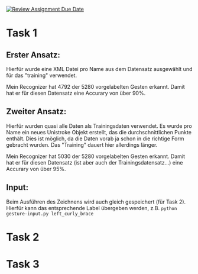 [![Review Assignment Due Date](https://classroom.github.com/assets/deadline-readme-button-22041afd0340ce965d47ae6ef1cefeee28c7c493a6346c4f15d667ab976d596c.svg)](https://classroom.github.com/a/b5LOHcJJ)


# Task 1

## Erster Ansatz:

Hierfür wurde eine XML Datei pro Name aus dem Datensatz ausgewählt und für das "training" verwendet.

Mein Recognizer hat 4792 der 5280 vorgelabelten Gesten erkannt. Damit hat er für diesen Datensatz eine Accurary von über 90%.

## Zweiter Ansatz:

Hierfür wurden quasi alle Daten als Trainingsdaten verwendet. Es wurde pro Name ein neues Unistroke Objekt erstellt, das die durchschnittlichen Punkte enthält. Dies ist möglich, da die Daten vorab ja schon in die richtige Form gebracht wurden. Das "Training" dauert hier allerdings länger.

Mein Recognizer hat 5030 der 5280 vorgelabelten Gesten erkannt. Damit hat er für diesen Datensatz (ist aber auch der Trainingsdatensatz...) eine Accurary von über 95%.

## Input:

Beim Ausführen des Zeichnens wird auch gleich gespeichert (für Task 2). Hierfür kann das entsprechende Label übergeben werden, z.B. `python gesture-input.py left_curly_brace`

# Task 2



# Task 3
